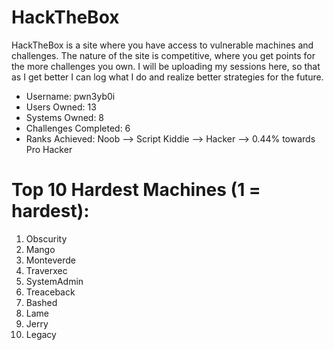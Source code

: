 # HackTheBox

HackTheBox is a site where you have access to vulnerable machines and challenges. The nature of the site is competitive, where 
you get points for the more challenges you own. I will be uploading my sessions here, so that as I get better I can log what I do
and realize better strategies for the future.

- Username: pwn3yb0i
- Users Owned: 13
- Systems Owned: 8
- Challenges Completed: 6
- Ranks Achieved:
Noob --> Script Kiddie --> Hacker --> 0.44% towards Pro Hacker

# Top 10 Hardest Machines (1 = hardest):
1. Obscurity
2. Mango
3. Monteverde
4. Traverxec
5. SystemAdmin
6. Treaceback
7. Bashed
8. Lame
9. Jerry
10. Legacy
